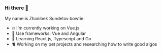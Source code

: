 ### Hi there 👋
My name is Zhanibek Sundetov:bowtie:

- :fire:   I’m currently working on Vue.js
- :hammer: Use frameworks: Vue and Angular
- :mag_right:  Learning React.js, Typescript and Go
- :cat2:  Working on my pet projects and researching how to write good algos

